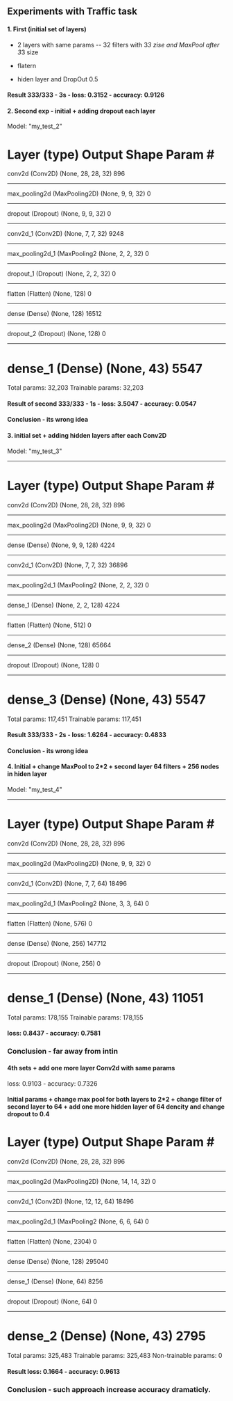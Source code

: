

## Experiments with Traffic task 

#### 1. First (initial set of layers)

+ 2 layers with same params 
-- 32 filters with 3*3 zise and MaxPool after 3*3 size

+ flatern 
+ hiden layer and DropOut 0.5

#### Result 333/333 - 3s - loss: 0.3152 - accuracy: 0.9126

#### 2. Second exp - initial + adding dropout each layer
Model: "my_test_2"

Layer (type)                 Output Shape              Param #   
=================================================================
conv2d (Conv2D)              (None, 28, 28, 32)        896       
_________________________________________________________________
max_pooling2d (MaxPooling2D) (None, 9, 9, 32)          0         
_________________________________________________________________
dropout (Dropout)            (None, 9, 9, 32)          0         
_________________________________________________________________
conv2d_1 (Conv2D)            (None, 7, 7, 32)          9248      
_________________________________________________________________
max_pooling2d_1 (MaxPooling2 (None, 2, 2, 32)          0         
_________________________________________________________________
dropout_1 (Dropout)          (None, 2, 2, 32)          0         
_________________________________________________________________
flatten (Flatten)            (None, 128)               0         
_________________________________________________________________
dense (Dense)                (None, 128)               16512     
_________________________________________________________________
dropout_2 (Dropout)          (None, 128)               0         
_________________________________________________________________
dense_1 (Dense)              (None, 43)                5547      
=================================================================
Total params: 32,203
Trainable params: 32,203

#### Result of second 333/333 - 1s - loss: 3.5047 - accuracy: 0.0547

#### Conclusion - its wrong idea

#### 3. initial set + adding hidden layers after each Conv2D
Model: "my_test_3"
_________________________________________________________________
Layer (type)                 Output Shape              Param #   
=================================================================
conv2d (Conv2D)              (None, 28, 28, 32)        896       
_________________________________________________________________
max_pooling2d (MaxPooling2D) (None, 9, 9, 32)          0         
_________________________________________________________________
dense (Dense)                (None, 9, 9, 128)         4224      
_________________________________________________________________
conv2d_1 (Conv2D)            (None, 7, 7, 32)          36896     
_________________________________________________________________
max_pooling2d_1 (MaxPooling2 (None, 2, 2, 32)          0         
_________________________________________________________________
dense_1 (Dense)              (None, 2, 2, 128)         4224      
_________________________________________________________________
flatten (Flatten)            (None, 512)               0         
_________________________________________________________________
dense_2 (Dense)              (None, 128)               65664     
_________________________________________________________________
dropout (Dropout)            (None, 128)               0         
_________________________________________________________________
dense_3 (Dense)              (None, 43)                5547      
=================================================================
Total params: 117,451
Trainable params: 117,451


#### Result 333/333 - 2s - loss: 1.6264 - accuracy: 0.4833

#### Conclusion - its wrong idea

#### 4. Initial + change MaxPool to 2*2 + second layer 64 filters + 256 nodes in hiden layer

Model: "my_test_4"
_________________________________________________________________
Layer (type)                 Output Shape              Param #   
=================================================================
conv2d (Conv2D)              (None, 28, 28, 32)        896       
_________________________________________________________________
max_pooling2d (MaxPooling2D) (None, 9, 9, 32)          0         
_________________________________________________________________
conv2d_1 (Conv2D)            (None, 7, 7, 64)          18496     
_________________________________________________________________
max_pooling2d_1 (MaxPooling2 (None, 3, 3, 64)          0         
_________________________________________________________________
flatten (Flatten)            (None, 576)               0         
_________________________________________________________________
dense (Dense)                (None, 256)               147712    
_________________________________________________________________
dropout (Dropout)            (None, 256)               0         
_________________________________________________________________
dense_1 (Dense)              (None, 43)                11051     
=================================================================
Total params: 178,155
Trainable params: 178,155

#### loss: 0.8437 - accuracy: 0.7581
### Conclusion - far away from intin

#### 4th sets + add one more layer Conv2d with same params
loss: 0.9103 - accuracy: 0.7326


#### Initial params + change max pool for both layers to 2*2 + change filter of second layer to 64 + add one more hidden layer of 64 dencity and change dropout to 0.4

Layer (type)                 Output Shape              Param #   
=================================================================
conv2d (Conv2D)              (None, 28, 28, 32)        896       
_________________________________________________________________
max_pooling2d (MaxPooling2D) (None, 14, 14, 32)        0         
_________________________________________________________________
conv2d_1 (Conv2D)            (None, 12, 12, 64)        18496     
_________________________________________________________________
max_pooling2d_1 (MaxPooling2 (None, 6, 6, 64)          0         
_________________________________________________________________
flatten (Flatten)            (None, 2304)              0         
_________________________________________________________________
dense (Dense)                (None, 128)               295040    
_________________________________________________________________
dense_1 (Dense)              (None, 64)                8256      
_________________________________________________________________
dropout (Dropout)            (None, 64)                0         
_________________________________________________________________
dense_2 (Dense)              (None, 43)                2795      
=================================================================
Total params: 325,483
Trainable params: 325,483
Non-trainable params: 0


 #### Result loss: 0.1664 - accuracy: 0.9613

 ### Conclusion - such approach increase accuracy dramaticly.




